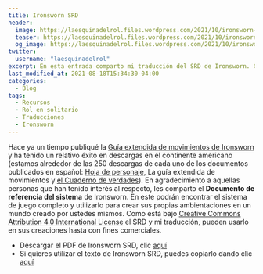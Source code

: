 ```yaml
---
title: Ironsworn SRD
header:
  image: https://laesquinadelrol.files.wordpress.com/2021/10/ironsworn-en-espanol-1.png
  teaser: https://laesquinadelrol.files.wordpress.com/2021/10/ironsworn-en-espanol-1.png
  og_image: https://laesquinadelrol.files.wordpress.com/2021/10/ironsworn-en-espanol-1.png
twitter:
  username: "laesquinadelrol"
excerpt: En esta entrada comparto mi traducción del SRD de Ironsworn. Con este documento en PDF y en google docs puedes jugar Ironsworn básico o desarrollar tu propio juego.
last_modified_at: 2021-08-18T15:34:30-04:00
categories:
  - Blog
tags:
  - Recursos
  - Rol en solitario
  - Traducciones
  - Ironsworn
---
```


Hace ya un tiempo publiqué la [Guía extendida de movimientos de Ironsworn](https://laesquinadelrol.com/rol%20en%20solitario/Ironsworn-gu%C3%ADa-de-movimientos-extendida/) y ha tenido un relativo éxito en descargas en el continente americano (estamos alrededor de las 250 descargas de cada uno de los documentos publicados en español: [Hoja de personaje](https://laesquinadelrol.files.wordpress.com/2021/07/ironsworn-hoja_de_personaje-es.pdf), La guía extendida de movimientos y [el Cuaderno de verdades](https://laesquinadelrol.files.wordpress.com/2021/07/ironsworn-es-cuadernodeverdades.pdf)). En agradecimiento a aquellas personas que han tenido interés al respecto, les comparto el **Documento de referencia del sistema** de Ironsworn. En este podrán encontrar el sistema de juego completo y utilizarlo para crear sus propias ambientaciones en un mundo creado por ustedes mismos. Como está bajo [Creative Commons Attribution 4.0 International License](https://creativecommons.org/licenses/by/4.0/) el SRD y mi traducción, pueden usarlo en sus creaciones hasta con fines comerciales.

- Descargar el PDF de Ironsworn SRD, clic [aquí](https://laesquinadelrol.files.wordpress.com/2021/10/ironsworn-srd-es.pdf)
- Si quieres utilizar el texto de Ironsworn SRD, puedes copiarlo dando clic [aquí](https://docs.google.com/document/d/1-OyI_HqN4jrpxgtl36RZaasr9fu0ylMy6xBq5NGRjtQ/edit?usp=sharing)

<script type='text/javascript' src='https://storage.ko-fi.com/cdn/widget/Widget_2.js'></script><script type='text/javascript'>kofiwidget2.init('Invítame un café', '#29abe0', 'X8X035NUM');kofiwidget2.draw();</script>

